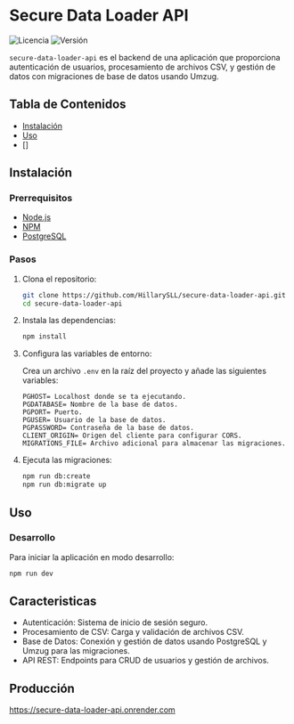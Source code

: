 # Secure Data Loader API

![Licencia](https://img.shields.io/badge/licencia-MIT-blue.svg)
![Versión](https://img.shields.io/badge/versión-1.0.0-green.svg)

`secure-data-loader-api` es el backend de una aplicación que proporciona autenticación de usuarios, procesamiento de archivos CSV, y gestión de datos con migraciones de base de datos usando Umzug.


## Tabla de Contenidos

- [Instalación](#instalación)
- [Uso](#uso)
- []

## Instalación

### Prerrequisitos

- [Node.js](https://nodejs.org/)
- [NPM](https://www.npmjs.com/)
- [PostgreSQL](https://www.postgresql.org/)

### Pasos

1. Clona el repositorio:

    ```bash
    git clone https://github.com/HillarySLL/secure-data-loader-api.git
    cd secure-data-loader-api
    ```

2. Instala las dependencias:

    ```bash
    npm install
    ```

3. Configura las variables de entorno:

    Crea un archivo `.env` en la raíz del proyecto y añade las siguientes variables:

    ```env
    PGHOST= Localhost donde se ta ejecutando.
    PGDATABASE= Nombre de la base de datos.
    PGPORT= Puerto.
    PGUSER= Usuario de la base de datos.
    PGPASSWORD= Contraseña de la base de datos.
    CLIENT_ORIGIN= Origen del cliente para configurar CORS.
    MIGRATIONS_FILE= Archivo adicional para almacenar las migraciones.
    ```

4. Ejecuta las migraciones:

    ```bash
    npm run db:create
    npm run db:migrate up
    ```

## Uso

### Desarrollo

Para iniciar la aplicación en modo desarrollo:

```bash
npm run dev
```

## Caracteristicas

- Autenticación: Sistema de inicio de sesión seguro.
- Procesamiento de CSV: Carga y validación de archivos CSV.
- Base de Datos: Conexión y gestión de datos usando PostgreSQL y Umzug para las migraciones.
- API REST: Endpoints para CRUD de usuarios y gestión de archivos.

## Producción
https://secure-data-loader-api.onrender.com
